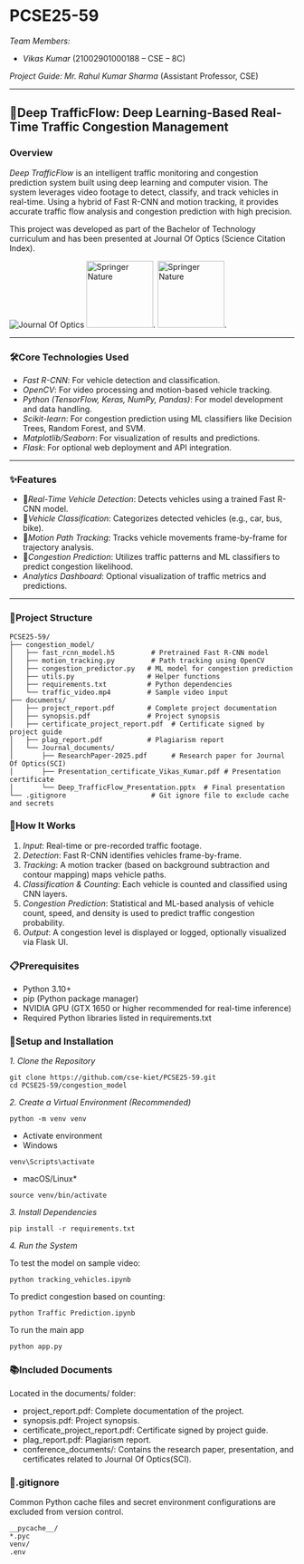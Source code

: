 # PCSE25-59

*Team Members:*

* *Vikas Kumar* (21002901000188 – CSE – 8C)


*Project Guide:*
*Mr. Rahul Kumar Sharma* (Assistant Professor, CSE)

---

## 🚦Deep TrafficFlow: Deep Learning-Based Real-Time Traffic Congestion Management

### Overview

*Deep TrafficFlow* is an intelligent traffic monitoring and congestion prediction system built using deep learning and computer vision. The system leverages video footage to detect, classify, and track vehicles in real-time. Using a hybrid of Fast R-CNN and motion tracking, it provides accurate traffic flow analysis and congestion prediction with high precision.

This project was developed as part of the Bachelor of Technology curriculum and has been presented at Journal Of Optics (Science Citation Index).

![Journal Of Optics](https://media.springernature.com/w88/springer-static/cover-hires/journal/12596?as=webp) 
<img src="https://lebaneselibraryassociation.org/wp-content/uploads/2021/05/springer-logo_image-LLA-1.png" alt="Springer Nature" height ="118" width="118">.
<img src="https://www.eui.eu/Images/Research/Library/ResearchGuides/Economics/LogoShots/WoSlogo23.jpg" alt="Springer Nature" height ="118" width="118">.



---

### 🛠️Core Technologies Used

* *Fast R-CNN*: For vehicle detection and classification.
* *OpenCV*: For video processing and motion-based vehicle tracking.
* *Python (TensorFlow, Keras, NumPy, Pandas)*: For model development and data handling.
* *Scikit-learn*: For congestion prediction using ML classifiers like Decision Trees, Random Forest, and SVM.
* *Matplotlib/Seaborn*: For visualization of results and predictions.
* *Flask*: For optional web deployment and API integration.

---

### ✨Features

* 🎯*Real-Time Vehicle Detection*: Detects vehicles using a trained Fast R-CNN model.
*  🚗*Vehicle Classification*: Categorizes detected vehicles (e.g., car, bus, bike).
* 📍*Motion Path Tracking*: Tracks vehicle movements frame-by-frame for trajectory analysis.
* 🔮*Congestion Prediction*: Utilizes traffic patterns and ML classifiers to predict congestion likelihood.
* *Analytics Dashboard*: Optional visualization of traffic metrics and predictions.

---

### 📁Project Structure
```
PCSE25-59/
├── congestion_model/
│   ├── fast_rcnn_model.h5         # Pretrained Fast R-CNN model
│   ├── motion_tracking.py         # Path tracking using OpenCV
│   ├── congestion_predictor.py   # ML model for congestion prediction
│   ├── utils.py                  # Helper functions
│   ├── requirements.txt          # Python dependencies
│   └── traffic_video.mp4         # Sample video input
├── documents/
│   ├── project_report.pdf        # Complete project documentation
│   ├── synopsis.pdf              # Project synopsis
│   ├── certificate_project_report.pdf  # Certificate signed by project guide
│   ├── plag_report.pdf           # Plagiarism report
│   └── Journal_documents/
│       ├── ResearchPaper-2025.pdf      # Research paper for Journal Of Optics(SCI)
│       ├── Presentation_certificate_Vikas_Kumar.pdf # Presentation certificate
│       └── Deep_TrafficFlow_Presentation.pptx  # Final presentation
└── .gitignore                     # Git ignore file to exclude cache and secrets
```

### 🔄How It Works

1. *Input*: Real-time or pre-recorded traffic footage.
2. *Detection*: Fast R-CNN identifies vehicles frame-by-frame.
3. *Tracking*: A motion tracker (based on background subtraction and contour mapping) maps vehicle paths.
4. *Classification & Counting*: Each vehicle is counted and classified using CNN layers.
5. *Congestion Prediction*: Statistical and ML-based analysis of vehicle count, speed, and density is used to predict traffic congestion probability.
6. *Output*: A congestion level is displayed or logged, optionally visualized via Flask UI.



### 📋Prerequisites

* Python 3.10+
* pip (Python package manager)
* NVIDIA GPU (GTX 1650 or higher recommended for real-time inference)
* Required Python libraries listed in requirements.txt



### 🚀Setup and Installation

*1. Clone the Repository*
```
git clone https://github.com/cse-kiet/PCSE25-59.git
cd PCSE25-59/congestion_model
```


*2. Create a Virtual Environment (Recommended)*
```
python -m venv venv
```
* Activate environment
* Windows
```
venv\Scripts\activate

```
* macOS/Linux*
```
source venv/bin/activate
```

*3. Install Dependencies*

```
pip install -r requirements.txt
```

*4. Run the System*

To test the model on sample video:

```
python tracking_vehicles.ipynb

```
To predict congestion based on counting:

```
python Traffic Prediction.ipynb
```

To run the main app
```
python app.py
```


### 📚Included Documents

Located in the documents/ folder:

* project_report.pdf: Complete documentation of the project.
* synopsis.pdf: Project synopsis.
* certificate_project_report.pdf: Certificate signed by project guide.
* plag_report.pdf: Plagiarism report.
* conference_documents/: Contains the research paper, presentation, and certificates related to Journal Of Optics(SCI).



### 📝.gitignore

Common Python cache files and secret environment configurations are excluded from version control.

```
__pycache__/
*.pyc
venv/
.env

```
